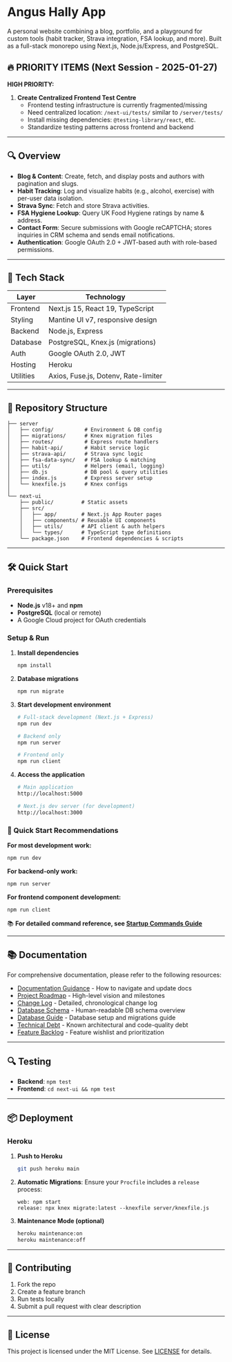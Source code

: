 # Angus Hally App

A personal website combining a blog, portfolio, and a playground for custom tools (habit tracker, Strava integration, FSA lookup, and more). Built as a full-stack monorepo using Next.js, Node.js/Express, and PostgreSQL.

## 🔥 PRIORITY ITEMS (Next Session - 2025-01-27)

**HIGH PRIORITY:**
1. **Create Centralized Frontend Test Centre**
   - Frontend testing infrastructure is currently fragmented/missing
   - Need centralized location: `/next-ui/tests/` similar to `/server/tests/`
   - Install missing dependencies: `@testing-library/react`, etc.
   - Standardize testing patterns across frontend and backend

---

## 🔍 Overview

* **Blog & Content**: Create, fetch, and display posts and authors with pagination and slugs.
* **Habit Tracking**: Log and visualize habits (e.g., alcohol, exercise) with per-user data isolation.
* **Strava Sync**: Fetch and store Strava activities.
* **FSA Hygiene Lookup**: Query UK Food Hygiene ratings by name & address.
* **Contact Form**: Secure submissions with Google reCAPTCHA; stores inquiries in CRM schema and sends email notifications.
* **Authentication**: Google OAuth 2.0 + JWT-based auth with role-based permissions.

---

## 🚀 Tech Stack

| Layer     | Technology                           |
| --------- | ------------------------------------ |
| Frontend  | Next.js 15, React 19, TypeScript    |
| Styling   | Mantine UI v7, responsive design    |
| Backend   | Node.js, Express                     |
| Database  | PostgreSQL, Knex.js (migrations)     |
| Auth      | Google OAuth 2.0, JWT                |
| Hosting   | Heroku                               |
| Utilities | Axios, Fuse.js, Dotenv, Rate-limiter |

---

## 📁 Repository Structure

```
├── server
│   ├── config/          # Environment & DB config
│   ├── migrations/      # Knex migration files
│   ├── routes/          # Express route handlers
│   ├── habit-api/       # Habit service logic
│   ├── strava-api/      # Strava sync logic
│   ├── fsa-data-sync/   # FSA lookup & matching
│   ├── utils/           # Helpers (email, logging)
│   ├── db.js            # DB pool & query utilities
│   ├── index.js         # Express server setup
│   └── knexfile.js      # Knex configs
│
└── next-ui
    ├── public/         # Static assets
    ├── src/
    │   ├── app/        # Next.js App Router pages
    │   ├── components/ # Reusable UI components
    │   ├── utils/      # API client & auth helpers
    │   └── types/      # TypeScript type definitions
    └── package.json    # Frontend dependencies & scripts
```

---

## 🛠️ Quick Start

### Prerequisites

* **Node.js** v18+ and **npm**
* **PostgreSQL** (local or remote)
* A Google Cloud project for OAuth credentials

### Setup & Run

1. **Install dependencies**

   ```bash
   npm install
   ```

2. **Database migrations**

   ```bash
   npm run migrate
   ```

3. **Start development environment**

   ```bash
   # Full-stack development (Next.js + Express)
   npm run dev
   
   # Backend only
   npm run server
   
   # Frontend only
   npm run client
   ```

4. **Access the application**

   ```bash
   # Main application
   http://localhost:5000
   
   # Next.js dev server (for development)
   http://localhost:3000
   ```

### 🎯 Quick Start Recommendations

**For most development work:**
```bash
npm run dev
```

**For backend-only work:**
```bash
npm run server
```

**For frontend component development:**
```bash
npm run client
```

📚 **For detailed command reference, see [Startup Commands Guide](docs/11_startup_commands_guide.md)**

---

## 📚 Documentation

For comprehensive documentation, please refer to the following resources:

* [Documentation Guidance](docs/01_guidance.md) - How to navigate and update docs
* [Project Roadmap](docs/02_roadmap.md) - High-level vision and milestones
* [Change Log](docs/03_updates.md) - Detailed, chronological change log
* [Database Schema](docs/04_schema.md) - Human-readable DB schema overview
* [Database Guide](docs/05_database.md) - Database setup and migrations guide
* [Technical Debt](docs/06_tech_debt.md) - Known architectural and code-quality debt
* [Feature Backlog](docs/07_backlog.md) - Feature wishlist and prioritization

---

## 🔍 Testing

* **Backend**: `npm test`
* **Frontend**: `cd next-ui && npm test`

---

## 📦 Deployment

### Heroku

1. **Push to Heroku**

   ```bash
   git push heroku main
   ```
2. **Automatic Migrations**: Ensure your `Procfile` includes a `release` process:

   ```Procfile
   web: npm start
   release: npx knex migrate:latest --knexfile server/knexfile.js
   ```
3. **Maintenance Mode (optional)**

   ```bash
   heroku maintenance:on
   heroku maintenance:off
   ```

---

## 🤝 Contributing

1. Fork the repo
2. Create a feature branch
3. Run tests locally
4. Submit a pull request with clear description

---

## 📄 License

This project is licensed under the MIT License. See [LICENSE](LICENSE) for details.